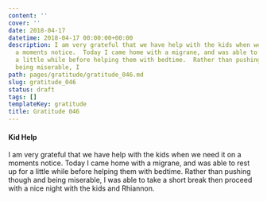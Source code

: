 ```yaml
---
content: ''
cover: ''
date: 2018-04-17
datetime: 2018-04-17 00:00:00+00:00
description: I am very grateful that we have help with the kids when we need it on
  a moments notice.  Today I came home with a migrane, and was able to rest up for
  a little while before helping them with bedtime.  Rather than pushing though and
  being miserable, I
path: pages/gratitude/gratitude_046.md
slug: gratitude_046
status: draft
tags: []
templateKey: gratitude
title: Gratitude 046
---
```


#### Kid Help

I am very grateful that we have help with the kids when we need it on a moments notice.  Today I came home with a migrane, and was able to rest up for a little while before helping them with bedtime.  Rather than pushing though and being miserable, I was able to take a short break then proceed with a nice night with the kids and Rhiannon.